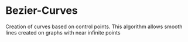 # Bezier-Curves
 Creation of curves based on control points. This algorithm allows smooth lines created on graphs with near infinite points
